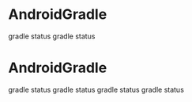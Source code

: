 # AndroidGradle
gradle status
gradle status
# AndroidGradle
gradle status
gradle status
gradle status
gradle status
